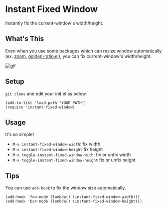 # Instant Fixed Window

Instantly fix the current-window's width/height.

## What's This

Even when you use some packages which can resize window automatically (ex. [zoom](https://github.com/cyrus-and/zoom), [golden-ratio.el](https://github.com/roman/golden-ratio.el)), 
you can fix current-window's width/height.

![gif](https://gyazo.com/153e1e1c6b13d508edc62e899942fb8f)

## Setup

`git clone` and edit your init.el as below.

```elisp
(add-to-list 'load-path "YOUR PATH")
(require 'instant-fixed-window)
```
## Usage

It's so simple!

+ `M-x instant-fixed-window-width`: fix width
+ `M-x instant-fixed-window-height` fix height
+ `M-x toggle-instant-fixed-window-with`: fix or unfix width
+ `M-x toggle-instant-fixed-window-height` fix or unfix height

## Tips

You can use `add-hook` to fix the window size automatically.

```elisp
(add-hook 'foo-mode (lambda() (instant-fixed-window-width)))
(add-hook 'bar-mode (lambda() (instant-fixed-window-height)))
```
